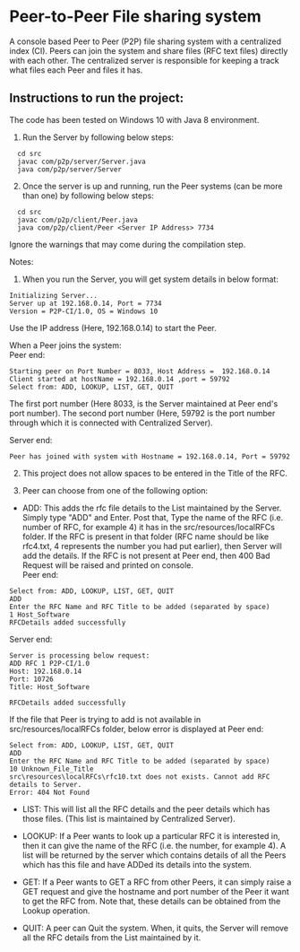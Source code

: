 # Peer-to-Peer File sharing system
A console based Peer to Peer (P2P) file sharing system with a centralized index (CI). Peers can join the system and share files (RFC text files) directly with each other. The centralized server is responsible for keeping a track what files each Peer and files it has.

## Instructions to run the project:
The code has been tested on Windows 10 with Java 8 environment.
1. Run the Server by following below steps: <br>
```
  cd src 
  javac com/p2p/server/Server.java 
  java com/p2p/server/Server 
```
  
2. Once the server is up and running, run the Peer systems (can be more than one) by following below steps: <br>
```
  cd src 
  javac com/p2p/client/Peer.java 
  java com/p2p/client/Peer <Server IP Address> 7734 
```
Ignore the warnings that may come during the compilation step.

Notes: 
1. When you run the Server, you will get system details in below format: <br>
```
Initializing Server...
Server up at 192.168.0.14, Port = 7734
Version = P2P-CI/1.0, OS = Windows 10
```
Use the IP address (Here, 192.168.0.14) to start the Peer.

When a Peer joins the system: <br>
Peer end:
```
Starting peer on Port Number = 8033, Host Address =  192.168.0.14
Client started at hostName = 192.168.0.14 ,port = 59792
Select from: ADD, LOOKUP, LIST, GET, QUIT
```
The first port number (Here 8033, is the Server maintained at Peer end's port number). The second port number (Here, 59792 is the port number through which it is connected with Centralized Server).

Server end:
```
Peer has joined with system with Hostname = 192.168.0.14, Port = 59792
```

2. This project does not allow spaces to be entered in the Title of the RFC.

3. Peer can choose from one of the following option: <br>

  * ADD: This adds the rfc file details to the List maintained by the Server. Simply type "ADD" and Enter. Post that, Type the name of the RFC (i.e. number of RFC, for example 4) it has in the src/resources/localRFCs folder. If the RFC is present in that folder (RFC name should be like rfc4.txt, 4 represents the number you had put earlier), then Server will add the details. If the RFC is not present at Peer end, then 400 Bad Request will be raised and printed on console. <br>
Peer end:
```
Select from: ADD, LOOKUP, LIST, GET, QUIT
ADD
Enter the RFC Name and RFC Title to be added (separated by space)
1 Host_Software
RFCDetails added successfully
```
Server end:
```
Server is processing below request:
ADD RFC 1 P2P-CI/1.0
Host: 192.168.0.14
Port: 10726
Title: Host_Software

RFCDetails added successfully
```
If the file that Peer is trying to add is not available in src/resources/localRFCs folder, below error is displayed at Peer end:
```
Select from: ADD, LOOKUP, LIST, GET, QUIT
ADD
Enter the RFC Name and RFC Title to be added (separated by space)
10 Unknown_File_Title
src\resources\localRFCs\rfc10.txt does not exists. Cannot add RFC details to Server.
Error: 404 Not Found
```
  * LIST: This will list all the RFC details and the peer details which has those files. (This list is maintained by Centralized Server). <br>

  * LOOKUP: If a Peer wants to look up a particular RFC it is interested in, then it can give the name of the RFC (i.e. the number, for example 4). A list will be returned by the server which contains details of all the Peers which has this file and have ADDed its details into the system. <br>

  * GET: If a Peer wants to GET a RFC from other Peers, it can simply raise a GET request and give the hostname and port number of the Peer it want to get the RFC from. Note that, these details can be obtained from the Lookup operation. <br>

  * QUIT: A peer can Quit the system. When, it quits, the Server will remove all the RFC details from the List maintained by it. <br>

